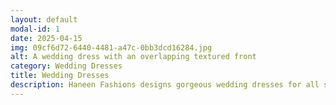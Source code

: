 ```yaml
---
layout: default
modal-id: 1
date: 2025-04-15
img: 09cf6d72-6440-4481-a47c-0bb3dcd16284.jpg
alt: A wedding dress with an overlapping textured front
category: Wedding Dresses
title: Wedding Dresses
description: Haneen Fashions designs gorgeous wedding dresses for all styles. Jalal can make a custom dress to your specification or tailor a dress to fit you.
---
```

